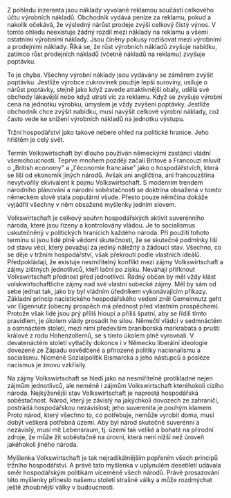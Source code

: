 Z pohledu inzerenta jsou náklady vyvolané reklamou součástí celkového účtu výrobních nákladů. Obchodník vydává peníze za reklamu, pokud a nakolik očekává, že výsledný nárůst prodeje zvýší celkový čistý výnos. V tomto ohledu neexistuje žádný rozdíl mezi náklady na reklamu a všemi ostatními výrobními náklady. Jsou činěny pokusy rozlišovat mezi výrobními a prodejními náklady. Říká se, že růst výrobních nákladů zvyšuje nabídku, zatímco růst prodejních nákladů (včetně nákladů na reklamu) zvyšuje poptávku.

To je chyba. Všechny výrobní náklady jsou vydávány se záměrem zvýšit poptávku. Jestliže výrobce cukrovinek použije lepší suroviny, usiluje o nárůst poptávky, stejně jako když zavede atraktivnější obaly, udělá své obchody lákavější nebo když utratí víc za reklamu. Když se zvyšuje výrobní cena na jednotku výrobku, úmyslem je vždy zvýšení poptávky. Jestliže obchodník chce zvýšit nabídku, musí navýšit celkové výrobní náklady, což často vede ke snížení výrobních nákladů na jednotku výstupu.

Tržní hospodářství jako takové nebere ohled na politické hranice. Jeho hřištěm je celý svět.

Termín Volkswirtschaft byl dlouho používán německými zastánci vládní všemohoucnosti. Teprve mnohem později začali Britové a Francouzi mluvit o „British economy" a „l'économie francaise" jako o hospodářstvích, která se liší od ekonomik jiných národů. Avšak ani angličtina, ani francouzština nevytvořily ekvivalent k pojmu Volkswirtschaft. S moderním trendem národního plánování a národní soběstačnosti se doktrína obsažená v tomto německém slově stala populární všude. Přesto pouze němčina dokáže vyjádřit všechny v něm obsažené myšlenky jedním slovem.

Volkswirtschaft je celkový souhrn hospodářských aktivit suverénního národa, které jsou řízeny a kontrolovány vládou. Je to socialismus uskutečněný v politických hranicích každého národa. Při použití tohoto termínu si jsou lidé plně vědomi skutečnosti, že se skutečné podmínky liší od stavu věcí, který považují za jediný náležitý a žádoucí stav. Všechno, co se děje v tržním hospodářství, však překroutí podle vlastních ideálů. Předpokládají, že existuje nesmiřitelný konflikt mezi zájmy Volkswirtschaft a zájmy zištných jednotlivců, kteří lační po zisku. Neváhají přiřknout Volkswirtschaft přednost před jednotlivci. Řádný občan by měl vždy klást volskwirtschaftliche zájmy nad své vlastní sobecké zájmy. Měl by sám od sebe jednat tak, jako by byl vládním úředníkem vykonávajícím příkazy. Základní princip nacistického hospodářského vedení zněl Gemeinnutz geht vor Eigennutz (obecný prospěch má přednost před vlastním prospěchem). Protože však lidé jsou prý příliš hloupí a příliš špatní, aby se řídili tímto pravidlem, je úkolem vlády prosadit ho silou. Němečtí vládci v sedmnáctém a osmnáctém století, mezi nimi především braniborská markrabata a pruští králové z rodu Hohenzollernů, se s tímto úkolem plně vyrovnali. V devatenáctém století vytlačily dokonce i v Německu liberální ideologie dovezené ze Západu osvědčené a přirozené politiky nacionalismu a socialismu. Nicméně Sozialpolitik Bismarcka a jeho nástupců a posléze nacismus je znovu vzkřísily.

Na zájmy Volkswirtschaft se hledí jako na nesmiřitelně protikladné nejen zájmům jednotlivců, ale neméně i zájmům Volkswirtschaft kteréhokoli cizího národa. Nejkýženější stav Volkswirtschaft je naprostá hospodářská soběstačnost. Národ, který je závislý na jakýchkoli dovozech ze zahraničí, postrádá hospodářskou nezávislost; jeho suverenita je pouhým klamem. Proto národ, který všechno to, co potřebuje, nemůže vyrobit doma, musí dobýt veškerá potřebná území. Aby byl národ skutečně suverénní a nezávislý, musí mít Lebensraum, tj. území tak veliké a bohaté na přírodní zdroje, že může žít soběstačně na úrovni, která není nižší než úroveň jakéhokoli jiného národa.

Myšlenka Volkswirtschaft je tak nejradikálnějším popřením všech principů tržního hospodářství. A právě tato myšlenka v uplynulém desetiletí udávala směr hospodářským politikám víceméně všech národů. Právě prosazování této myšlenky přineslo našemu století strašné války a může rozdmýchat ještě zhoubnější války v budoucnosti.